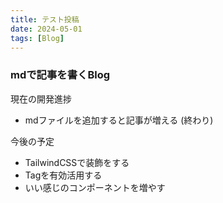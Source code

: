 ```yaml
---
title: テスト投稿
date: 2024-05-01
tags: [Blog]
---
```


### mdで記事を書くBlog

現在の開発進捗
- mdファイルを追加すると記事が増える
(終わり)

今後の予定
- TailwindCSSで装飾をする
- Tagを有効活用する
- いい感じのコンポーネントを増やす

